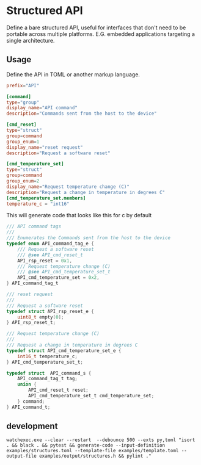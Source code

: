 # Structured API

Define a bare structured API, useful for interfaces that don't need to be
portable across multiple platforms.  E.G. embedded applications targeting a
single architecture.

## Usage

Define the API in TOML or another markup language.

```toml
prefix="API"

[command]
type="group"
display_name="API command"
description="Commands sent from the host to the device"

[cmd_reset]
type="struct"
group=command
group_enum=1
display_name="reset request"
description="Request a software reset"

[cmd_temperature_set]
type="struct"
group=command
group_enum=2
display_name="Request temperature change (C)"
description="Request a change in temperature in degrees C"
[cmd_temperature_set.members]
temperature_c = "int16"
```

This will generate code that looks like this for c by default
```c
/// API command tags
///
/// Enumerates the Commands sent from the host to the device
typedef enum API_command_tag_e {
	/// Request a software reset
	/// @see API_cmd_reset_t
	API_rsp_reset = 0x1,
	/// Request temperature change (C)
	/// @see API_cmd_temperature_set_t
	API_cmd_temperature_set = 0x2,
} API_command_tag_t

/// reset request
///
/// Request a software reset
typedef struct API_rsp_reset_e {
    uint8_t empty[0];
} API_rsp_reset_t;

/// Request temperature change (C)
///
/// Request a change in temperature in degrees C
typedef struct API_cmd_temperature_set_e {
    int16_t temperature_c;
} API_cmd_temperature_set_t;

typedef struct  API_command_s {
	API_command_tag_t tag;
	union {
		API_cmd_reset_t reset;
		API_cmd_temperature_set_t cmd_temperature_set;
	} command;
} API_command_t;
```

## development
```
watchexec.exe --clear --restart  --debounce 500 --exts py,toml "isort . && black . && pytest && generate-code --input-definition examples/structures.toml --template-file examples/template.toml --output-file examples/output/structures.h && pylint ."
```
